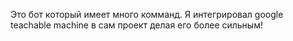 Это бот который имеет много комманд. Я интегрировал google teachable machine в сам проект делая его более сильным!
